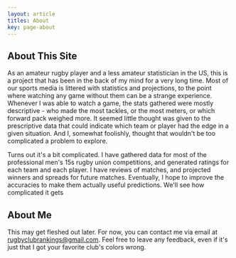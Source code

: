 ```yaml
---
layout: article
titles: About
key: page-about
---
```

## About This Site

As an amateur rugby player and a less amateur statistician in the US, this is a project that has been in the back of my mind for a very long time. Most of our sports media is littered with statistics and projections, to the point where watching any game without them can be a strange experience. Whenever I was able to watch a game, the stats gathered were mostly descriptive - who made the most tackles, or the most meters, or which forward pack weighed more. It seemed little thought was given to the prescriptive data that could indicate which team or player had the edge in a given situation. And I, somewhat foolishly, thought that wouldn't be too complicated a problem to explore.

Turns out it's a bit complicated. I have gathered data for most of the professional men's 15s rugby union competitions, and generated ratings for each team and each player. I have reviews of matches, and projected winners and spreads for future matches. Eventually, I hope to improve the accuracies to make them actually useful predictions. We'll see how complicated it gets

## About Me

This may get fleshed out later. For now, you can contact me via email at rugbyclubrankings@gmail.com. Feel free to leave any feedback, even if it's just that I got your favorite club's colors wrong.
